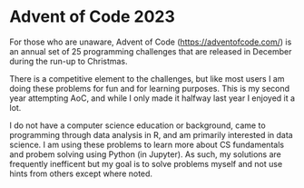 # Advent of Code 2023
For those who are unaware, Advent of Code (https://adventofcode.com/) is an annual set of 25 programming challenges that are released in December during the run-up to Christmas.

There is a competitive element to the challenges, but like most users I am doing these problems for fun and for learning purposes. This is my second year attempting AoC, and while I only made it halfway last year I enjoyed it a lot.

I do not have a computer science education or background, came to programming through data analysis in R, and am primarily interested in data science. I am using these problems to learn more about CS fundamentals and probem solving using Python (in Jupyter). As such, my solutions are frequently inefficent but my goal is to solve problems myself and not use hints from others except where noted.
